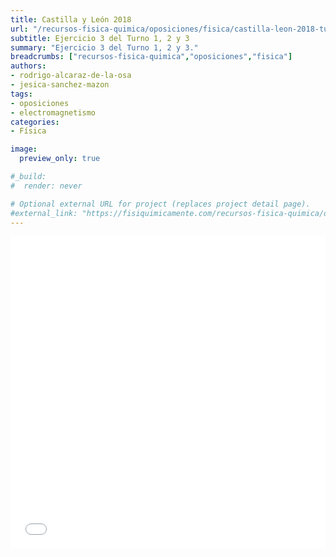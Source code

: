 ```yaml
---
title: Castilla y León 2018
url: "/recursos-fisica-quimica/oposiciones/fisica/castilla-leon-2018-turno-1-2-3-e3"
subtitle: Ejercicio 3 del Turno 1, 2 y 3
summary: "Ejercicio 3 del Turno 1, 2 y 3."
breadcrumbs: ["recursos-fisica-quimica","oposiciones","fisica"]
authors:
- rodrigo-alcaraz-de-la-osa
- jesica-sanchez-mazon
tags:
- oposiciones
- electromagnetismo
categories:
- Física

image:
  preview_only: true

#_build:
#  render: never

# Optional external URL for project (replaces project detail page).
#external_link: "https://fisiquimicamente.com/recursos-fisica-quimica/oposiciones/fisica/castilla-leon-2018-turno-1-2-3-e3/castilla-leon-2018-turno-1-2-3-e3.pdf"
---
```


<embed type="application/pdf" src="./castilla-leon-2018-turno-1-2-3-E3.pdf" width="100%" height="500px">